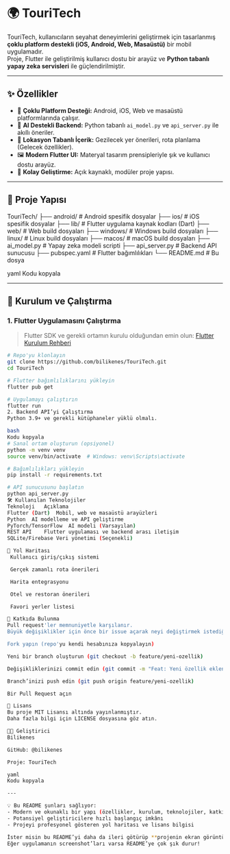 # 🌍 TouriTech

TouriTech, kullanıcıların seyahat deneyimlerini geliştirmek için tasarlanmış **çoklu platform destekli (iOS, Android, Web, Masaüstü)** bir mobil uygulamadır.  
Proje, Flutter ile geliştirilmiş kullanıcı dostu bir arayüz ve **Python tabanlı yapay zeka servisleri** ile güçlendirilmiştir.  

---

## ✨ Özellikler
- 🔹 **Çoklu Platform Desteği:** Android, iOS, Web ve masaüstü platformlarında çalışır.
- 🤖 **AI Destekli Backend:** Python tabanlı `ai_model.py` ve `api_server.py` ile akıllı öneriler.
- 📍 **Lokasyon Tabanlı İçerik:** Gezilecek yer önerileri, rota planlama (Gelecek özellikler).
- 🖼️ **Modern Flutter UI:** Materyal tasarım prensipleriyle şık ve kullanıcı dostu arayüz.
- 🔧 **Kolay Geliştirme:** Açık kaynaklı, modüler proje yapısı.

---

## 📂 Proje Yapısı

TouriTech/
├── android/ # Android spesifik dosyalar
├── ios/ # iOS spesifik dosyalar
├── lib/ # Flutter uygulama kaynak kodları (Dart)
├── web/ # Web build dosyaları
├── windows/ # Windows build dosyaları
├── linux/ # Linux build dosyaları
├── macos/ # macOS build dosyaları
├── ai_model.py # Yapay zeka modeli scripti
├── api_server.py # Backend API sunucusu
├── pubspec.yaml # Flutter bağımlılıkları
└── README.md # Bu dosya

yaml
Kodu kopyala

---

## 🚀 Kurulum ve Çalıştırma

### 1. Flutter Uygulamasını Çalıştırma
> Flutter SDK ve gerekli ortamın kurulu olduğundan emin olun: [Flutter Kurulum Rehberi](https://flutter.dev/docs/get-started/install)

```bash
# Repo'yu klonlayın
git clone https://github.com/bilikenes/TouriTech.git
cd TouriTech

# Flutter bağımlılıklarını yükleyin
flutter pub get

# Uygulamayı çalıştırın
flutter run
2. Backend API’yi Çalıştırma
Python 3.9+ ve gerekli kütüphaneler yüklü olmalı.

bash
Kodu kopyala
# Sanal ortam oluşturun (opsiyonel)
python -m venv venv
source venv/bin/activate  # Windows: venv\Scripts\activate

# Bağımlılıkları yükleyin
pip install -r requirements.txt

# API sunucusunu başlatın
python api_server.py
🛠️ Kullanılan Teknolojiler
Teknoloji	Açıklama
Flutter (Dart)	Mobil, web ve masaüstü arayüzleri
Python	AI modelleme ve API geliştirme
PyTorch/TensorFlow	AI modeli (Varsayılan)
REST API	Flutter uygulaması ve backend arası iletişim
SQLite/Firebase	Veri yönetimi (Seçenekli)

🔮 Yol Haritası
 Kullanıcı giriş/çıkış sistemi

 Gerçek zamanlı rota önerileri

 Harita entegrasyonu

 Otel ve restoran önerileri

 Favori yerler listesi

🤝 Katkıda Bulunma
Pull request'ler memnuniyetle karşılanır.
Büyük değişiklikler için önce bir issue açarak neyi değiştirmek istediğinizi tartışın.

Fork yapın (repo'yu kendi hesabınıza kopyalayın)

Yeni bir branch oluşturun (git checkout -b feature/yeni-ozellik)

Değişikliklerinizi commit edin (git commit -m "Feat: Yeni özellik eklendi")

Branch’inizi push edin (git push origin feature/yeni-ozellik)

Bir Pull Request açın

📜 Lisans
Bu proje MIT Lisansı altında yayınlanmıştır.
Daha fazla bilgi için LICENSE dosyasına göz atın.

👨‍💻 Geliştirici
Bilikenes

GitHub: @bilikenes

Proje: TouriTech

yaml
Kodu kopyala

---

💡 Bu README şunları sağlıyor:  
- Modern ve okunaklı bir yapı (özellikler, kurulum, teknolojiler, katkı rehberi vb.)  
- Potansiyel geliştiricilere hızlı başlangıç imkânı  
- Projeyi profesyonel gösteren yol haritası ve lisans bilgisi  

İster misin bu README’yi daha da ileri götürüp **projenin ekran görüntülerini ve diyagramlarını** da ekleyelim (mesela “📸 Ekran Görüntüleri” bölümü)?  
Eğer uygulamanın screenshot’ları varsa README’ye çok şık durur!